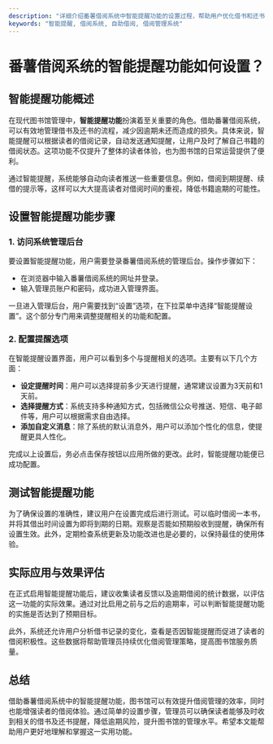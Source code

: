 ```yaml
---
description: "详细介绍番薯借阅系统中智能提醒功能的设置过程，帮助用户优化借书和还书管理。"
keywords: "智能提醒, 借阅系统, 自助借阅, 借阅管理系统"
---
```

# 番薯借阅系统的智能提醒功能如何设置？

## 智能提醒功能概述

在现代图书馆管理中，**智能提醒功能**扮演着至关重要的角色。借助番薯借阅系统，可以有效地管理借书及还书的流程，减少因逾期未还而造成的损失。具体来说，智能提醒可以根据读者的借阅记录，自动发送通知提醒，让用户及时了解自己书籍的借阅状态。这项功能不仅提升了整体的读者体验，也为图书馆的日常运营提供了便利。

通过智能提醒，系统能够自动向读者推送一些重要信息。例如，借阅到期提醒、续借的提示等，这样可以大大提高读者对借阅时间的重视，降低书籍逾期的可能性。

## 设置智能提醒功能步骤

### 1. 访问系统管理后台

要设置智能提醒功能，用户需要登录番薯借阅系统的管理后台。操作步骤如下：
- 在浏览器中输入番薯借阅系统的网址并登录。
- 输入管理员账户和密码，成功进入管理界面。

一旦进入管理后台，用户需要找到“设置”选项，在下拉菜单中选择“智能提醒设置”。这个部分专门用来调整提醒相关的功能和配置。

### 2. 配置提醒选项

在智能提醒设置界面，用户可以看到多个与提醒相关的选项。主要有以下几个方面：

- **设定提醒时间**：用户可以选择提前多少天进行提醒，通常建议设置为3天前和1天前。
- **选择提醒方式**：系统支持多种通知方式，包括微信公众号推送、短信、电子邮件等，用户可以根据需求自由选择。
- **添加自定义消息**：除了系统的默认消息外，用户可以添加个性化的信息，使提醒更具人性化。

完成以上设置后，务必点击保存按钮以应用所做的更改。此时，智能提醒功能便已成功配置。

## 测试智能提醒功能

为了确保设置的准确性，建议用户在设置完成后进行测试。可以临时借阅一本书，并将其借出时间设置为即将到期的日期。观察是否能如预期般收到提醒，确保所有设置生效。此外，定期检查系统更新及功能改进也是必要的，以保持最佳的使用体验。

## 实际应用与效果评估

在正式启用智能提醒功能后，建议收集读者反馈以及逾期借阅的统计数据，以评估这一功能的实际效果。通过对比启用之前与之后的逾期率，可以判断智能提醒功能的实施是否达到了预期目标。

此外，系统还允许用户分析借书记录的变化，查看是否因智能提醒而促进了读者的借阅积极性。这些数据将帮助管理员持续优化借阅管理策略，提高图书馆服务质量。

## 总结

借助番薯借阅系统中的智能提醒功能，图书馆可以有效提升借阅管理的效率，同时也能增强读者的借阅体验。通过简单的设置步骤，管理员可以确保读者能够及时收到相关的借书及还书提醒，降低逾期风险，提升图书馆的管理水平。希望本文能帮助用户更好地理解和掌握这一实用功能。
